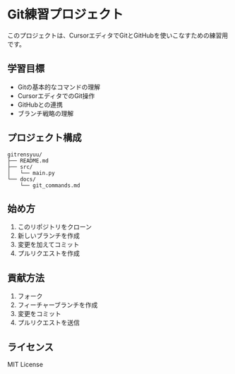# Git練習プロジェクト

このプロジェクトは、CursorエディタでGitとGitHubを使いこなすための練習用です。

## 学習目標

- Gitの基本的なコマンドの理解
- CursorエディタでのGit操作
- GitHubとの連携
- ブランチ戦略の理解

## プロジェクト構成

```
gitrensyuu/
├── README.md
├── src/
│   └── main.py
└── docs/
    └── git_commands.md
```

## 始め方

1. このリポジトリをクローン
2. 新しいブランチを作成
3. 変更を加えてコミット
4. プルリクエストを作成

## 貢献方法

1. フォーク
2. フィーチャーブランチを作成
3. 変更をコミット
4. プルリクエストを送信

## ライセンス

MIT License

